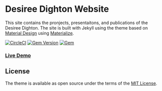 # Desiree Dighton Website

This site contains the pronjects, presentaitons, and publications of the Desiree Dighton. The site is built with Jekyll using the theme based on [Material Design](https://material.io/) using [Materialize](http://materializecss.com/).

[![CircleCI](https://circleci.com/gh/jameshamann/jekyll-material-theme/tree/master.svg?style=svg)](https://circleci.com/gh/jameshamann/jekyll-material-theme/tree/master)
[![Gem Version](https://badge.fury.io/rb/jekyll-material-theme.svg)](https://badge.fury.io/rb/jekyll-material-theme)
[![Gem](https://img.shields.io/gem/dt/jekyll-material-theme.svg)](https://img.shields.io/gem/dt/jekyll-material-theme.svg)


### [Live Demo](https://jameshamann.com)

## License

The theme is available as open source under the terms of the [MIT License](https://opensource.org/licenses/MIT).
